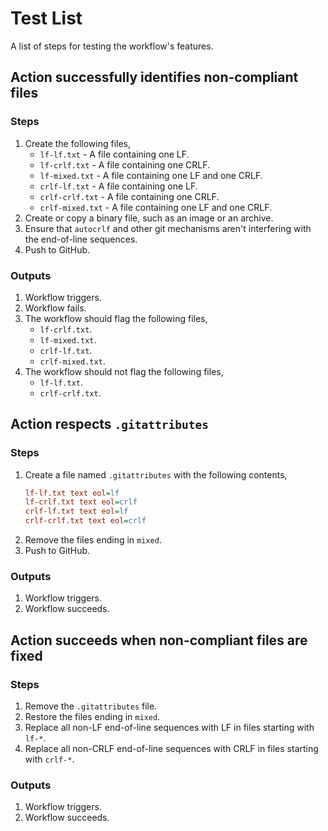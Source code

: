 # Test List
A list of steps for testing the workflow's features.

## Action successfully identifies non-compliant files

### Steps
1. Create the following files,
    - `lf-lf.txt` - A file containing one LF.
    - `lf-crlf.txt` - A file containing one CRLF.
    - `lf-mixed.txt` - A file containing one LF and one CRLF.
    - `crlf-lf.txt` - A file containing one LF.
    - `crlf-crlf.txt` - A file containing one CRLF.
    - `crlf-mixed.txt` - A file containing one LF and one CRLF.
1. Create or copy a binary file, such as an image or an archive.
1. Ensure that `autocrlf` and other git mechanisms aren't interfering with the end-of-line sequences.
1. Push to GitHub.

### Outputs
1. Workflow triggers.
1. Workflow fails.
1. The workflow should flag the following files,
    - `lf-crlf.txt`.
    - `lf-mixed.txt`.
    - `crlf-lf.txt`.
    - `crlf-mixed.txt`.
1. The workflow should not flag the following files,
    - `lf-lf.txt`.
    - `crlf-crlf.txt`.

## Action respects `.gitattributes`

### Steps
1. Create a file named `.gitattributes` with the following contents,
    ```ini
    lf-lf.txt text eol=lf
    lf-crlf.txt text eol=crlf
    crlf-lf.txt text eol=lf
    crlf-crlf.txt text eol=crlf
    ```
1. Remove the files ending in `mixed`.
1. Push to GitHub.

### Outputs
1. Workflow triggers.
1. Workflow succeeds.

## Action succeeds when non-compliant files are fixed

### Steps
1. Remove the `.gitattributes` file.
1. Restore the files ending in `mixed`.
1. Replace all non-LF end-of-line sequences with LF in files starting with `lf-*`.
1. Replace all non-CRLF end-of-line sequences with CRLF in files starting with `crlf-*`.

### Outputs
1. Workflow triggers.
1. Workflow succeeds.
